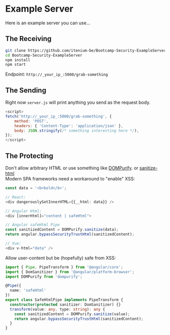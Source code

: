 Example Server
==============

Here is an example server you can use...

The Receiving
-------------

```sh
git clone https://github.com/itenium-be/Bootcamp-Security-ExampleServer
cd Bootcamp-Security-ExampleServer
npm install
npm start
```

Endpoint: `http://_your_ip_:5000/grab-something`


The Sending
-----------

Right now `server.js` will print anything you send as the request body.

```js
<script>
fetch('http://_your_ip_:5000/grab-something', {
    method: 'POST',
    headers: { 'Content-Type': 'application/json' },
    body: JSON.stringify(/* something interesting here */),
});
</script>
```


The Protecting
--------------

Don't allow arbitrary HTML or use something like [DOMPurify](https://github.com/cure53/DOMPurify).
or [sanitize-html](https://github.com/apostrophecms/sanitize-html)  
Modern SPA frameworks need a workaround to "enable" XSS:


```ts
const data = '<b>bold</b>';

// React:
<div dangerouslySetInnerHTML={{__html: data}} />

// Angular Html:
<div [innerHtml]="content | safeHtml">

// Angular safeHtml Pipe
const sanitizedContent = DOMPurify.sanitize(data);
return angular.bypassSecurityTrustHtml(sanitizedContent);

// Vue:
<div v-html="data" />
```


Allow user-content but be (hopefully) safe from XSS:

```ts
import { Pipe, PipeTransform } from '@angular/core';
import { DomSanitizer } from '@angular/platform-browser';
import DOMPurify from 'dompurify';

@Pipe({
  name: 'safeHtml'
})
export class SafeHtmlPipe implements PipeTransform {
  constructor(protected sanitizer: DomSanitizer) {}
  transform(value: any, type: string): any {
    const sanitizedContent = DOMPurify.sanitize(value);
    return angular.bypassSecurityTrustHtml(sanitizedContent);
  }
}
```
